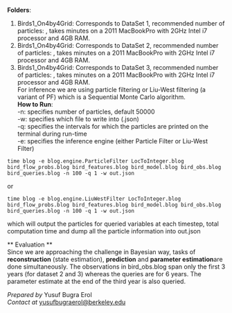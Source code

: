 **Folders**:  
1) Birds1_On4by4Grid: Corresponds to DataSet 1, recommended number of particles: , takes minutes on a 2011 MacBookPro with 2GHz Intel i7 processor and 4GB RAM.  
2) Birds1_On4by4Grid: Corresponds to DataSet 2, recommended number of particles: , takes minutes on a 2011 MacBookPro with 2GHz Intel i7 processor and 4GB RAM.  
3) Birds1_On4by4Grid: Corresponds to DataSet 3, recommended number of particles: , takes minutes on a 2011 MacBookPro with 2GHz Intel i7 processor and 4GB RAM.  
For inference we are using particle filtering or Liu-West filtering (a variant of PF) which is a Sequential Monte Carlo algorithm.  
**How to Run**:  
-n: specifies number of particles, default 50000  
-w: specifies which file to write into (.json)  
-q: specifies the intervals for which the particles are printed on the terminal during run-time  
-e: specifies the inference engine (either Particle Filter or Liu-West Filter)
```
time blog -e blog.engine.ParticleFilter LocToInteger.blog bird_flow_probs.blog bird_features.blog bird_model.blog bird_obs.blog bird_queries.blog -n 100 -q 1 -w out.json
```  
or  
```
time blog -e blog.engine.LiuWestFilter LocToInteger.blog bird_flow_probs.blog bird_features.blog bird_model.blog bird_obs.blog bird_queries.blog -n 100 -q 1 -w out.json
```  
which will output the particles for queried variables at each timestep, total computation time and dump all the particle information into out.json

** Evaluation **  
Since we are approaching the challenge in Bayesian way, tasks of **reconstruction** (state estimation), **prediction** and **parameter estimation**are done simultaneously. The observations in bird_obs.blog span only the first 3 years (for dataset 2 and 3) whereas the queries are for 6 years. The parameter estimate at the end of the third year is also queried.  

*Prepared by* Yusuf Bugra Erol  
*Contact at* yusufbugraerol@berkeley.edu